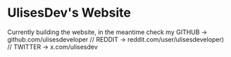 # UlisesDev's Website

Currently building the website, in the meantime check my GITHUB → github.com/ulisesdeveloper // REDDIT → reddit.com/user/ulisesdeveloper) // TWITTER → x.com/ulisesdev
